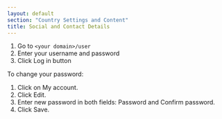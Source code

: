 ```yaml
---
layout: default
section: "Country Settings and Content"
title: Social and Contact Details
---
```


1. Go to `<your domain>/user`
2. Enter your username and  password
3. Click Log in button


To change your password:
1. Click on My account.
2. Click Edit.
3. Enter new password in both fields: Password and Confirm password.
4. Click Save.
